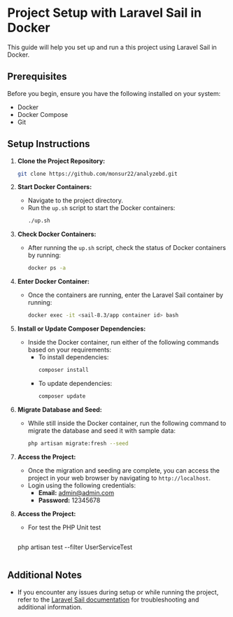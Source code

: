 
# Project Setup with Laravel Sail in Docker

This guide will help you set up and run a this  project using Laravel Sail in Docker.

## Prerequisites

Before you begin, ensure you have the following installed on your system:

- Docker
- Docker Compose
- Git

## Setup Instructions

1. **Clone the Project Repository:**
   ```bash
   git clone https://github.com/monsur22/analyzebd.git
   ```

2. **Start Docker Containers:**
   - Navigate to the project directory.
   - Run the `up.sh` script to start the Docker containers:
     ```bash
     ./up.sh
     ```

3. **Check Docker Containers:**
   - After running the `up.sh` script, check the status of Docker containers by running:
     ```bash
     docker ps -a
     ```

4. **Enter Docker Container:**
   - Once the containers are running, enter the Laravel Sail container by running:
     ```bash
     docker exec -it <sail-8.3/app container id> bash
     ```

5. **Install or Update Composer Dependencies:**
   - Inside the Docker container, run either of the following commands based on your requirements:
     - To install dependencies:
       ```bash
       composer install
       ```
     - To update dependencies:
       ```bash
       composer update
       ```

6. **Migrate Database and Seed:**
   - While still inside the Docker container, run the following command to migrate the database and seed it with sample data:
     ```bash
     php artisan migrate:fresh --seed
     ```

7. **Access the Project:**
   - Once the migration and seeding are complete, you can access the project in your web browser by navigating to `http://localhost`.
   - Login using the following credentials:
     - **Email:** admin@admin.com
     - **Password:** 12345678
8. **Access the Project:**
   - For test the PHP Unit test
     ```bash
    php artisan test --filter UserServiceTest
     ```

## Additional Notes

- If you encounter any issues during setup or while running the project, refer to the [Laravel Sail documentation](https://laravel.com/docs/11.x/sail) for troubleshooting and additional information.
